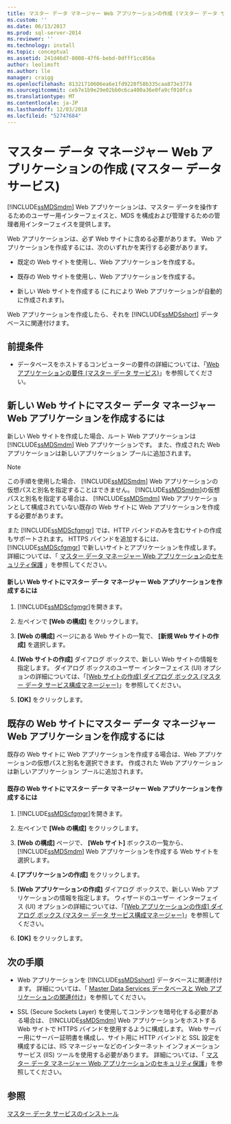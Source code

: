 ```yaml
---
title: マスター データ マネージャー Web アプリケーションの作成 (マスター データ サービス) | Microsoft Docs
ms.custom: ''
ms.date: 06/13/2017
ms.prod: sql-server-2014
ms.reviewer: ''
ms.technology: install
ms.topic: conceptual
ms.assetid: 241d46d7-8008-47f6-bebd-0dfff1cc856a
author: leolimsft
ms.author: lle
manager: craigg
ms.openlocfilehash: 81321710606ea6e1fd9220f58b335caa873e3774
ms.sourcegitcommit: ceb7e1b9e29e02bb0c6ca400a36e0fa9cf010fca
ms.translationtype: MT
ms.contentlocale: ja-JP
ms.lasthandoff: 12/03/2018
ms.locfileid: "52747684"
---
```

# <a name="create-a-master-data-manager-web-application-master-data-services"></a>マスター データ マネージャー Web アプリケーションの作成 (マスター データ サービス)
  [!INCLUDE[ssMDSmdm](../../includes/ssmdsmdm-md.md)] Web アプリケーションは、マスター データを操作するためのユーザー用インターフェイスと、MDS を構成および管理するための管理者用インターフェイスを提供します。  
  
 Web アプリケーションは、必ず Web サイトに含める必要があります。 Web アプリケーションを作成するには、次のいずれかを実行する必要があります。  
  
-   既定の Web サイトを使用し、Web アプリケーションを作成する。  
  
-   既存の Web サイトを使用し、Web アプリケーションを作成する。  
  
-   新しい Web サイトを作成する (これにより Web アプリケーションが自動的に作成されます)。  
  
 Web アプリケーションを作成したら、それを [!INCLUDE[ssMDSshort](../../includes/ssmdsshort-md.md)] データベースに関連付けます。  
  
## <a name="prerequisites"></a>前提条件  
  
-   データベースをホストするコンピューターの要件の詳細については、「[Web アプリケーションの要件 &#40;マスター データ サービス&#41;](web-application-requirements-master-data-services.md)」を参照してください。  
  
## <a name="to-create-a-master-data-manager-web-application-in-a-new-website"></a>新しい Web サイトにマスター データ マネージャー Web アプリケーションを作成するには  
 新しい Web サイトを作成した場合、ルート Web アプリケーションは [!INCLUDE[ssMDSmdm](../../includes/ssmdsmdm-md.md)] Web アプリケーションです。 また、作成された Web アプリケーションは新しいアプリケーション プールに追加されます。  
  
> [!NOTE]  
>  この手順を使用した場合、 [!INCLUDE[ssMDSmdm](../../includes/ssmdsmdm-md.md)] Web アプリケーションの仮想パスと別名を指定することはできません。 [!INCLUDE[ssMDSmdm](../../includes/ssmdsmdm-md.md)]の仮想パスと別名を指定する場合は、 [!INCLUDE[ssMDSmdm](../../includes/ssmdsmdm-md.md)] Web アプリケーションとして構成されていない既存の Web サイトに Web アプリケーションを作成する必要があります。  
  
 また [!INCLUDE[ssMDScfgmgr](../../includes/ssmdscfgmgr-md.md)] では、HTTP バインドのみを含むサイトの作成もサポートされます。 HTTPS バインドを追加するには、 [!INCLUDE[ssMDScfgmgr](../../includes/ssmdscfgmgr-md.md)] で新しいサイトとアプリケーションを作成します。詳細については、「 [マスター データ マネージャー Web アプリケーションのセキュリティ保護](secure-a-master-data-manager-web-application.md) 」を参照してください。  
  
#### <a name="to-create-a-master-data-manager-web-application-in-a-new-website"></a>新しい Web サイトにマスター データ マネージャー Web アプリケーションを作成するには  
  
1.  [!INCLUDE[ssMDScfgmgr](../../includes/ssmdscfgmgr-md.md)]を開きます。  
  
2.  左ペインで **[Web の構成]** をクリックします。  
  
3.  **[Web の構成]** ページにある Web サイトの一覧で、 **[新規 Web サイトの作成]** を選択します。  
  
4.  **[Web サイトの作成]** ダイアログ ボックスで、新しい Web サイトの情報を指定します。 ダイアログ ボックスのユーザー インターフェイス (UI) オプションの詳細については、「[[Web サイトの作成] ダイアログ ボックス &#40;マスター データ サービス構成マネージャー&#41;](../create-website-dialog-box-master-data-services-configuration-manager.md)」を参照してください。  
  
5.  **[OK]** をクリックします。  
  
## <a name="to-create-a-master-data-manager-web-application-in-an-existing-website"></a>既存の Web サイトにマスター データ マネージャー Web アプリケーションを作成するには  
 既存の Web サイトに Web アプリケーションを作成する場合は、Web アプリケーションの仮想パスと別名を選択できます。 作成された Web アプリケーションは新しいアプリケーション プールに追加されます。  
  
#### <a name="to-create-a-master-data-manager-web-application-in-an-existing-website"></a>既存の Web サイトにマスター データ マネージャー Web アプリケーションを作成するには  
  
1.  [!INCLUDE[ssMDScfgmgr](../../includes/ssmdscfgmgr-md.md)]を開きます。  
  
2.  左ペインで **[Web の構成]** をクリックします。  
  
3.  **[Web の構成]** ページで、 **[Web サイト]** ボックスの一覧から、 [!INCLUDE[ssMDSmdm](../../includes/ssmdsmdm-md.md)] Web アプリケーションを作成する Web サイトを選択します。  
  
4.  **[アプリケーションの作成]** をクリックします。  
  
5.  **[Web アプリケーションの作成]** ダイアログ ボックスで、新しい Web アプリケーションの情報を指定します。 ウィザードのユーザー インターフェイス (UI) オプションの詳細については、「[[Web アプリケーションの作成] ダイアログ ボックス &#40;マスター データ サービス構成マネージャー&#41;](../create-web-application-dialog-box-master-data-services-configuration-manager.md)」を参照してください。  
  
6.  **[OK]** をクリックします。  
  
## <a name="next-steps"></a>次の手順  
  
-   Web アプリケーションを [!INCLUDE[ssMDSshort](../../includes/ssmdsshort-md.md)] データベースに関連付けます。 詳細については、「 [Master Data Services データベースと Web アプリケーションの関連付け](associate-a-master-data-services-database-and-web-application.md)」を参照してください。  
  
-   SSL (Secure Sockets Layer) を使用してコンテンツを暗号化する必要がある場合は、 [!INCLUDE[ssMDSmdm](../../includes/ssmdsmdm-md.md)] Web アプリケーションをホストする Web サイトで HTTPS バインドを使用するように構成します。 Web サーバー用にサーバー証明書を構成し、サイト用に HTTP バインドと SSL 設定を構成するには、IIS マネージャーなどのインターネット インフォメーション サービス (IIS) ツールを使用する必要があります。 詳細については、「 [マスター データ マネージャー Web アプリケーションのセキュリティ保護](secure-a-master-data-manager-web-application.md)」を参照してください。  
  
## <a name="see-also"></a>参照  
 [マスター データ サービスのインストール](install-master-data-services.md)  
  
  
